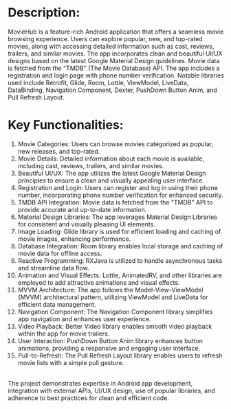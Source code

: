 # Description:
MovieHub is a feature-rich Android application that offers a seamless movie browsing experience. Users can explore popular, new, and top-rated movies, along with accessing detailed information such as cast, reviews, trailers, and similar movies. The app incorporates clean and beautiful UI/UX designs based on the latest Google Material Design guidelines. Movie data is fetched from the "TMDB" (The Movie Database) API. The app includes a registration and login page with phone number verification. Notable libraries used include Retrofit, Glide, Room, Lottie, ViewModel, LiveData, DataBinding, Navigation Component, Dexter, PushDown Button Anim, and Pull Refresh Layout.

# Key Functionalities:

1. Movie Categories: Users can browse movies categorized as popular, new releases, and top-rated.
2. Movie Details: Detailed information about each movie is available, including cast, reviews, trailers, and similar movies.
3. Beautiful UI/UX: The app utilizes the latest Google Material Design principles to ensure a clean and visually appealing user interface.
4. Registration and Login: Users can register and log in using their phone number, incorporating phone number verification for enhanced security.
5. TMDB API Integration: Movie data is fetched from the "TMDB" API to provide accurate and up-to-date information.
6. Material Design Libraries: The app leverages Material Design Libraries for consistent and visually pleasing UI elements.
7. Image Loading: Glide library is used for efficient loading and caching of movie images, enhancing performance.
8. Database Integration: Room library enables local storage and caching of movie data for offline access.
9. Reactive Programming: RXJava is utilized to handle asynchronous tasks and streamline data flow.
10. Animation and Visual Effects: Lottie, AnimatedRV, and other libraries are employed to add attractive animations and visual effects.
11. MVVM Architecture: The app follows the Model-View-ViewModel (MVVM) architectural pattern, utilizing ViewModel and LiveData for efficient data management.
12. Navigation Component: The Navigation Component library simplifies app navigation and enhances user experience.
13. Video Playback: Better Video library enables smooth video playback within the app for movie trailers.
14. User Interaction: PushDown Button Anim library enhances button animations, providing a responsive and engaging user interface.
15. Pull-to-Refresh: The Pull Refresh Layout library enables users to refresh movie lists with a simple pull gesture.
<br>
The project demonstrates expertise in Android app development, integration with external APIs, UI/UX design, use of popular libraries, and adherence to best practices for clean and efficient code.
